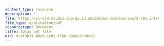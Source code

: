 ```yaml
---
content_type: resource
description: ''
file: https://ol-ocw-studio-app-qa.s3.amazonaws.com/courses/8-701-introduction-to-nuclear-and-particle-physics-fall-2020/dcaf9b1188e6ccb9f76b58e6a5c38c88_4H0EHje2QbQ.pdf
file_type: application/pdf
resourcetype: Document
title: 3play pdf file
uid: dcaf9b11-88e6-ccb9-f76b-58e6a5c38c88
---
```

